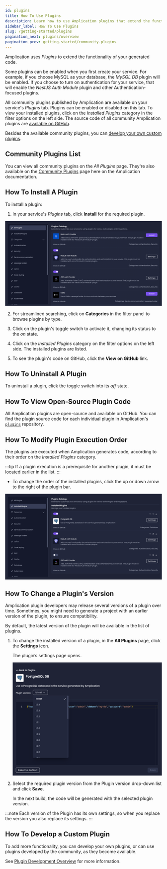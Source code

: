 ```yaml
---
id: plugins
title: How To Use Plugins
description: Learn how to use Amplication plugins that extend the functionality of your generated application.
sidebar_label: How To Use Plugins
slug: /getting-started/plugins
pagination_next: plugins/overview
pagination_prev: getting-started/community-plugins
---
```


Amplication uses _Plugins_ to extend the functionality of your generated code.

Some plugins can be enabled when you first create your service.
For example, if you choose MySQL as your database, the _MySQL DB_ plugin will be enabled.
If you choose to turn on authentication for your service, that will enable the _NestJS Auth Module_ plugin and other Authentication-focused plugins.

All community plugins published by Amplication are available on your service's _Plugins_ tab.
Plugins can be enabled or disabled on this tab.
To view your installed plugins, click on the _Installed Plugins_ category in the filter options on the left side.
The source code of all community Amplication plugins are [available on GitHub](https://github.com/amplication/plugins).

Besides the available community plugins, you can [develop your own custom plugins](/plugins/overview/).

## Community Plugins List 

You can view all community plugins on the _All Plugins_ page.
They're also available on the [Community Plugins](/plugins-list) page here on the Amplication documentation.

## How To Install A Plugin

To install a plugin:

1.  In  your service's _Plugins_ tab, click **Install** for the required plugin.

![](./assets/all-plugins.png)

2. For streamlined searching, click on **Categories** in the filter panel to browse plugins by type.

3. Click on the plugin's toggle switch to activate it, changing its status to the _on_ state.

4. Click on the _Installed Plugins_ category on the filter options on the left side. The installed plugins are listed.

5. To see the plugin's code on GitHub, click the **View on GitHub** link.

## How To Uninstall A Plugin

To uninstall a plugin, click the toggle switch into its _off_ state.

## How To View Open-Source Plugin Code

All Amplication plugins are open-source and available on GitHub.
You can find the plugin source code for each individual plugin in Amplication's [`plugins`](https://github.com/amplication/amplication-plugins) repository.

## How To Modify Plugin Execution Order

The plugins are executed when Amplication generates code, according to their order on the *Installed Plugins* category.

:::tip
If a plugin execution is a prerequisite for another plugin, it must be located earlier in the list.
:::

- To change the order of the installed plugins, click the up or down arrow to the right of the plugin bar.

![](./assets/installed-plugins.png)

## How To Change a Plugin's Version

Amplication plugin developers may release several versions of a plugin over time.
Sometimes, you might need to generate a project with an earlier version of the plugin, to ensure compatibility.

By default, the latest version of the plugin will be available in the list of plugins.

1. To change the installed version of a plugin, in the **All Plugins** page, click the **Settings** icon.

   The plugin’s settings page opens.

   ![](./assets/plugin-versions.png)

2. Select the required plugin version from the Plugin version drop-down list and click **Save**.

   In the next build, the code will be generated with the selected plugin version.

:::note
Each version of the Plugin has its own settings, so when you replace the version you also replace its settings.
:::

## How To Develop a Custom Plugin

To add more functionality, you can develop your own plugins, or can use plugins developed by the community, as they become available.

See [Plugin Development Overview](/plugins/overview/) for more information.
